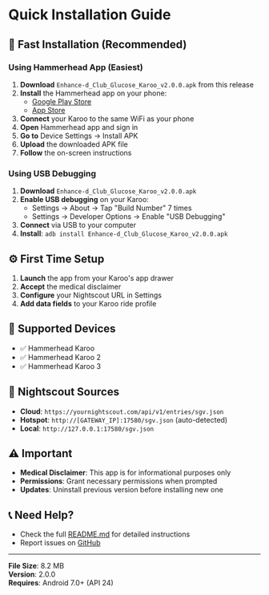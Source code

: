 # Quick Installation Guide

## 🚀 Fast Installation (Recommended)

### Using Hammerhead App (Easiest)

1. **Download** `Enhance-d_Club_Glucose_Karoo_v2.0.0.apk` from this release
2. **Install** the Hammerhead app on your phone:
   - [Google Play Store](https://play.google.com/store/apps/details?id=io.hammerhead.karoo)
   - [App Store](https://apps.apple.com/us/app/hammerhead-karoo/id1441752191)
3. **Connect** your Karoo to the same WiFi as your phone
4. **Open** Hammerhead app and sign in
5. **Go to** Device Settings → Install APK
6. **Upload** the downloaded APK file
7. **Follow** the on-screen instructions

### Using USB Debugging

1. **Download** `Enhance-d_Club_Glucose_Karoo_v2.0.0.apk`
2. **Enable USB debugging** on your Karoo:
   - Settings → About → Tap "Build Number" 7 times
   - Settings → Developer Options → Enable "USB Debugging"
3. **Connect** via USB to your computer
4. **Install**: `adb install Enhance-d_Club_Glucose_Karoo_v2.0.0.apk`

## ⚙️ First Time Setup

1. **Launch** the app from your Karoo's app drawer
2. **Accept** the medical disclaimer
3. **Configure** your Nightscout URL in Settings
4. **Add data fields** to your Karoo ride profile

## 📱 Supported Devices

- ✅ Hammerhead Karoo
- ✅ Hammerhead Karoo 2
- ✅ Hammerhead Karoo 3

## 🔗 Nightscout Sources

- **Cloud**: `https://yournightscout.com/api/v1/entries/sgv.json`
- **Hotspot**: `http://[GATEWAY_IP]:17580/sgv.json` (auto-detected)
- **Local**: `http://127.0.0.1:17580/sgv.json`

## ⚠️ Important

- **Medical Disclaimer**: This app is for informational purposes only
- **Permissions**: Grant necessary permissions when prompted
- **Updates**: Uninstall previous version before installing new one

## 📞 Need Help?

- Check the full [README.md](../README.md) for detailed instructions
- Report issues on [GitHub](https://github.com/henryaspden/Enhance_d_Club_Glucose_Karoo/issues)

---

**File Size**: 8.2 MB  
**Version**: 2.0.0  
**Requires**: Android 7.0+ (API 24)
